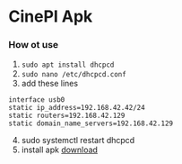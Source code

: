 # CinePI Apk

### How ot use
1. `sudo apt install dhcpcd`
2. `sudo nano /etc/dhcpcd.conf`
3. add these lines
```
interface usb0
static ip_address=192.168.42.42/24
static routers=192.168.42.129
static domain_name_servers=192.168.42.129
```
4. sudo systemctl restart dhcpcd
5. install apk [download](https://github.com/Cine-Fox/cinepi-apk/releases)
